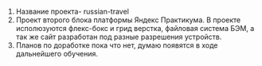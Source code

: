 1. Название проекта- russian-travel
2. Проект второго блока платформы Яндекс Практикума. В проекте исполюзуются флекс-бокс и грид верстка, файловая система БЭМ, а так же сайт разработан под разные разрешения устройств.
3. Планов по доработке пока что нет, думаю появятся в ходе дальнейшего обучения.

 